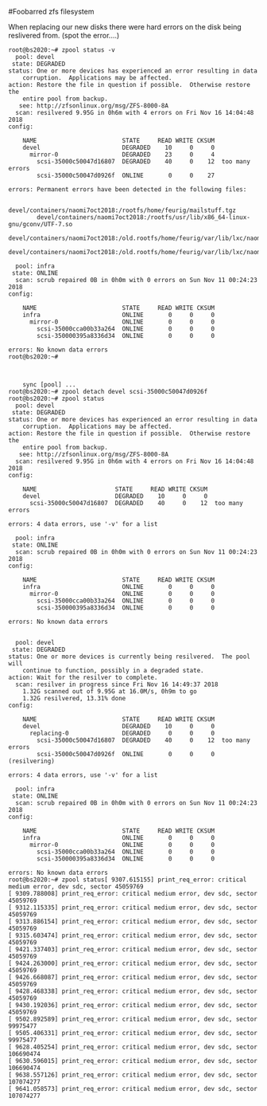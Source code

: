 <!-- ResliverFailureNotes, Version: 1, Modified: 2018/12/02, Author: trac -->
#Foobarred zfs filesystem

When replacing our new disks there were hard errors on the disk being reslivered from. 
(spot the error....) 
	
	root@bs2020:~# zpool status -v
	  pool: devel
	 state: DEGRADED
	status: One or more devices has experienced an error resulting in data
		corruption.  Applications may be affected.
	action: Restore the file in question if possible.  Otherwise restore the
		entire pool from backup.
	   see: http://zfsonlinux.org/msg/ZFS-8000-8A
	  scan: resilvered 9.95G in 0h6m with 4 errors on Fri Nov 16 14:04:48 2018
	config:
	
		NAME                        STATE     READ WRITE CKSUM
		devel                       DEGRADED    10     0     0
		  mirror-0                  DEGRADED    23     0     4
		    scsi-35000c50047d16807  DEGRADED    40     0    12  too many errors
		    scsi-35000c50047d0926f  ONLINE       0     0    27
	
	errors: Permanent errors have been detected in the following files:
	
	        devel/containers/naomi7oct2018:/rootfs/home/feurig/mailstuff.tgz
	        devel/containers/naomi7oct2018:/rootfs/usr/lib/x86_64-linux-gnu/gconv/UTF-7.so
	        devel/containers/naomi7oct2018:/old.rootfs/home/feurig/var/lib/lxc/naomi/rootfs/home/feurig/mailstuff.tgz
	        devel/containers/naomi7oct2018:/old.rootfs/home/feurig/var/lib/lxc/naomi/rootfs/home/don/Maildir/.INBOX.arduino/cur/1441292156.M90971P8887.bernie,S=8756,W=8933:2,Sab
	
	  pool: infra
	 state: ONLINE
	  scan: scrub repaired 0B in 0h0m with 0 errors on Sun Nov 11 00:24:23 2018
	config:
	
		NAME                        STATE     READ WRITE CKSUM
		infra                       ONLINE       0     0     0
		  mirror-0                  ONLINE       0     0     0
		    scsi-35000cca00b33a264  ONLINE       0     0     0
		    scsi-350000395a8336d34  ONLINE       0     0     0
	
	errors: No known data errors
	root@bs2020:~# 
	
	
	
		sync [pool] ...
	root@bs2020:~# zpool detach devel scsi-35000c50047d0926f
	root@bs2020:~# zpool status
	  pool: devel
	 state: DEGRADED
	status: One or more devices has experienced an error resulting in data
		corruption.  Applications may be affected.
	action: Restore the file in question if possible.  Otherwise restore the
		entire pool from backup.
	   see: http://zfsonlinux.org/msg/ZFS-8000-8A
	  scan: resilvered 9.95G in 0h6m with 4 errors on Fri Nov 16 14:04:48 2018
	config:
	
		NAME                      STATE     READ WRITE CKSUM
		devel                     DEGRADED    10     0     0
		  scsi-35000c50047d16807  DEGRADED    40     0    12  too many errors
	
	errors: 4 data errors, use '-v' for a list
	
	  pool: infra
	 state: ONLINE
	  scan: scrub repaired 0B in 0h0m with 0 errors on Sun Nov 11 00:24:23 2018
	config:
	
		NAME                        STATE     READ WRITE CKSUM
		infra                       ONLINE       0     0     0
		  mirror-0                  ONLINE       0     0     0
		    scsi-35000cca00b33a264  ONLINE       0     0     0
		    scsi-350000395a8336d34  ONLINE       0     0     0
	
	errors: No known data errors
	
	
	  pool: devel
	 state: DEGRADED
	status: One or more devices is currently being resilvered.  The pool will
		continue to function, possibly in a degraded state.
	action: Wait for the resilver to complete.
	  scan: resilver in progress since Fri Nov 16 14:49:37 2018
		1.32G scanned out of 9.95G at 16.0M/s, 0h9m to go
		1.32G resilvered, 13.31% done
	config:
	
		NAME                        STATE     READ WRITE CKSUM
		devel                       DEGRADED    10     0     0
		  replacing-0               DEGRADED     0     0     0
		    scsi-35000c50047d16807  DEGRADED    40     0    12  too many errors
		    scsi-35000c50047d0926f  ONLINE       0     0     0  (resilvering)
	
	errors: 4 data errors, use '-v' for a list
	
	  pool: infra
	 state: ONLINE
	  scan: scrub repaired 0B in 0h0m with 0 errors on Sun Nov 11 00:24:23 2018
	config:
	
		NAME                        STATE     READ WRITE CKSUM
		infra                       ONLINE       0     0     0
		  mirror-0                  ONLINE       0     0     0
		    scsi-35000cca00b33a264  ONLINE       0     0     0
		    scsi-350000395a8336d34  ONLINE       0     0     0
	
	errors: No known data errors
	root@bs2020:~# zpool status[ 9307.615155] print_req_error: critical medium error, dev sdc, sector 45059769
	[ 9309.788008] print_req_error: critical medium error, dev sdc, sector 45059769
	[ 9312.115335] print_req_error: critical medium error, dev sdc, sector 45059769
	[ 9313.886154] print_req_error: critical medium error, dev sdc, sector 45059769
	[ 9315.603474] print_req_error: critical medium error, dev sdc, sector 45059769
	[ 9421.337403] print_req_error: critical medium error, dev sdc, sector 45059769
	[ 9424.263000] print_req_error: critical medium error, dev sdc, sector 45059769
	[ 9426.668087] print_req_error: critical medium error, dev sdc, sector 45059769
	[ 9428.468338] print_req_error: critical medium error, dev sdc, sector 45059769
	[ 9430.192036] print_req_error: critical medium error, dev sdc, sector 45059769
	[ 9502.892589] print_req_error: critical medium error, dev sdc, sector 99975477
	[ 9505.406331] print_req_error: critical medium error, dev sdc, sector 99975477
	[ 9628.405254] print_req_error: critical medium error, dev sdc, sector 106690474
	[ 9630.596015] print_req_error: critical medium error, dev sdc, sector 106690474
	[ 9638.557126] print_req_error: critical medium error, dev sdc, sector 107074277
	[ 9641.058573] print_req_error: critical medium error, dev sdc, sector 107074277
	